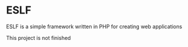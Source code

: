 # ESLF
ESLF is a simple framework written in PHP for creating web applications

This project is not finished
